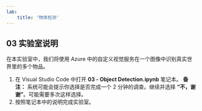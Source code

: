 ```yaml
---
lab:
    title: '物体检测'
---
```


## 03 实验室说明
在本实验室中，我们将使用 Azure 中的自定义视觉服务在一个图像中识别真实世界里的多个物品。

1.  在 Visual Studio Code 中打开 **03 - Object Detection.ipynb** 笔记本。
    **备注：** 系统可能会提示你选择是否完成一个 2 分钟的调查。继续并选择 **“不，谢谢”**。可能需要多次这样选择。
2.  按照笔记本中的说明完成实验室。
